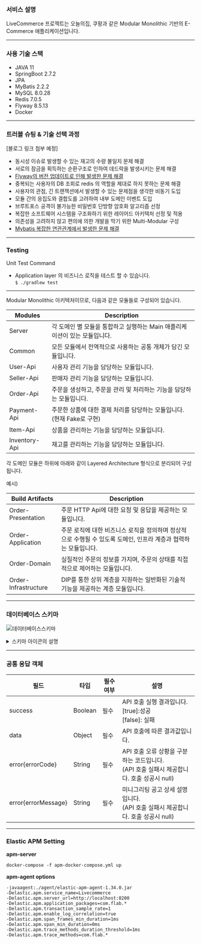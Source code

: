 ### 서비스 설명


LiveCommerce 프로젝트는 오늘의집, 쿠팡과 같은 Modular Monolithic 기반의 E-Commerce 애플리케이션입니다.

---
### 사용 기술 스택


- JAVA 11
- SpringBoot 2.7.2
- JPA
- MyBatis 2.2.2
- MySQL 8.0.28
- Redis 7.0.5
- Flyway 8.5.13
- Docker

---
### 트러블 슈팅 & 기술 선택 과정

[블로그 링크 첨부 예정]

- 동시성 이슈로 발생할 수 있는 재고의 수량 불일치 문제 해결
- 서로의 잠금을 획득하는 순환구조로 인하여 데드락을 발생시키는 문제 해결
- [Flyway의 버전 업데이트로 인해 발생한 문제 해결](https://dding9code.tistory.com/121)
- 중복되는 사용자의 DB 조회로 redis 의 역할을 제대로 하지 못하는 문제 해결
- 사용자의 관점, 긴 트랜잭션에서 발생할 수 있는 문제점을 생각한 비동기 도입
- 모듈 간의 응집도와 결합도를 고려하여 내부 도메인 이벤트 도입
- 브루트포스 공격이 불가능한 비밀번호 단방향 암호화 알고리즘 선정
- 복잡한 소프트웨어 시스템을 구조화하기 위한 레이어드 아키텍처 선정 및 적용
- 의존성을 고려하지 않고 편의에 의한 개발을 막기 위한 Multi-Modular 구성
- [Mybatis 복잡한 연관관계에서 발생한 문제 해결](https://dding9code.tistory.com/122) 


---
### Testing

Unit Test Command
- Application layer 의 비즈니스 로직을 테스트 할 수 있습니다.     
  `$ ./gradlew test`

---
Modular Monolithic 아키텍처이므로, 다음과 같은 모듈들로 구성되어 있습니다.

| Modules       | Description                                  |
|---------------|----------------------------------------------|
| Server        | 각 도메인 별 모듈을 통합하고 실행하는 Main 애플리케이션이 있는 모듈입니다. |
| Common        | 모든 모듈에서 전역적으로 사용하는 공통 개체가 담긴 모듈입니다.          |
| User-Api      | 사용자 관리 기능을 담당하는 모듈입니다.                       |
| Seller-Api    | 판매자 관리 기능을 담당하는 모듈입니다.                       |
| Order-Api     | 주문을 생성하고, 주문을 관리 및 처리하는 기능을 담당하는 모듈입니다.      |
| Payment-Api   | 주문한 상품에 대한 결제 처리를 담당하는 모듈입니다. (현재 Fake로 구현)  |
| Item-Api      | 상품을 관리하는 기능을 담당하는 모듈입니다.                     |
| Inventory-Api | 재고를 관리하는 기능을 담당하는 모듈입니다.                     |

각 도메인 모듈은 하위에 아래와 같이 Layered Architecture 형식으로 분리되어 구성됩니다.

예시)

|Build Artifacts| Description                                                      |
|------|------------------------------------------------------------------|
|Order-Presentation| 주문 HTTP Api에 대한 요청 및 응답을 제공하는 모듈입니다.                             |
|Order-Application| 주문 로직에 대한 비즈니스 로직을 정의하며 정상적으로 수행될 수 있도록 도메인, 인프라 계층과 협력하는 모듈입니다. |
|Order-Domain| 실질적인 주문의 정보를 가지며, 주문의 상태를 직접적으로 제어하는 모듈입니다.                      |
|Order-Infrastructure| DIP를 통한 상위 계층을 지원하는 일반화된 기술적 기능을 제공하는 계층 모듈입니다.                  |

--- 
### 데이터베이스 스키마
![데이터베이스스키마](https://user-images.githubusercontent.com/21376853/222174173-7e1aa320-649b-4829-90ff-8ecab7e573a5.png)
<details><summary> 스키마 아이콘의 설명   </summary>

![스크린샷 2023-02-25 오전 12 01 18](https://user-images.githubusercontent.com/21376853/221215776-6939a78e-5b08-4660-a653-3ad438d55a20.png)
</details>


---

### 공통 응답 객체

| 필드                   | 타입      | 필수여부 | 설명                                                            | 
|----------------------|---------|------|---------------------------------------------------------------|
| success              | Boolean | 필수   | API 호출 실행 결과입니다.<br/>[true]:성공 <br/>[false]: 실패               | 
| data                 | Object  | 필수   | API 호출에 따른 결과값입니다.                                            | 
| error{errorCode}     | String  | 필수   | API 호출 오류 상황을 구분하는 코드입니다.<br/>(API 호출 실패시 제공합니다. 호출 성공시 null) | 
| error{errorMessage}  | String  | 필수   | 미니그리팅 공고 상세 설명입니다.<br/>(API 호출 실패시 제공합니다. 호출 성공시 null)        |

---
### Elastic APM Setting

**apm-server**

```dockerfile
docker-compose -f apm-docker-compose.yml up
```

**apm-agent options**
```
-javaagent:./agent/elastic-apm-agent-1.34.0.jar
-Delastic.apm.service_name=Livecommerce
-Delastic.apm.server_url=http://localhost:8200
-Delastic.apm.application_packages=com.flab.*
-Delastic.apm.transaction_sample_rate=1
-Delastic.apm.enable_log_correlation=true
-Delastic.apm.span_frames_min_duration=1ms
-Delastic.apm.span_min_duration=0ms
-Delastic.apm.trace_methods_duration_threshold=1ms
-Delastic.apm.trace_methods=com.flab.*
```